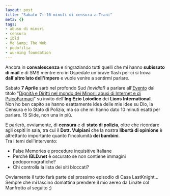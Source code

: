 ```yaml
--- 
layout: post
title: "Sabato 7: 10 minuti di censura a Trani"
meta: {}
tags: 
- abuso di minori
- censura
- ibld
- Me &amp; The Web
- pedofilia
- wu-ming foundation
---
```

Ancora in **convalescenza** e ringraziando tutti quelli che mi hanno **subissato di mail** e di SMS mentre ero in Ospedale un brave flash per ci si trova **dall'altro lato dell'impero** e vuole venire a sentirmi parlare.  
  
Sabato **7 Aprile** sarò nel profondo Sud *(invidia!)* a parlare all'[Evento][1] dal titolo "[Dignità e Diritti nel mondo dei Minori: abusi di Internet e di PsicoFarmaci][1]" su invito dell'**Ing Ezio Loiodice** dei **Lions International**.  
Non ho ben capito se hanno esattamente idea delle mie idee su Dio, la Censura e lo Stato di Polizia, ma so che mi hanno dato 10 minuti esatti per parlare. 15 Slide, non una in più.  
  
E parlerò, ovviamente, di **censura** e di **stato di polizia**, oltre che ricordare agli ospiti in sala, tra cui il **Dott. Vulpiani** che la nostra **libertà di opinione** è altrettanto importante quanto l'incolumità **dei bambini**.  
Tra i temi dell'intervento:  
  
* False Memories e procedure inquisitive Italiane  
* Perchè **IBLD.net** è oscurato se non contiene immagini pedopornografiche?  
* Chi controlla la lista dei siti bloccati?  
  
Ovviamente il tutto farà parte del prossimo episodio di Casa LastKnight...  
Sempre che mi lascino domattina prendere il mio aereo da Linate col Manfrotto al seguito ;)  
  
 

[1]: http://www.temadistudionazionalelions.org/index.php?option=com_content&task=view&id=13&Itemid=1 
